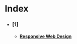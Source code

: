 # Index
* ### [1]
  * #### [Responsive Web Design](https://github.com/jmarcosg/courses/tree/main/freeCodeCamp/Responsive%20Web%20Design)
